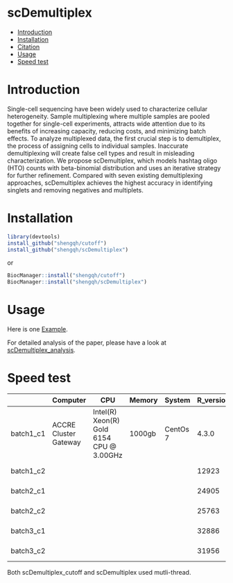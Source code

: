 scDemultiplex
==========
* [Introduction](#introduction)
* [Installation](#installation)
* [Citation](#citation)
* [Usage](#example)
* [Speed test](#speed)
<a name="introduction"/>

# Introduction

Single-cell sequencing have been widely used to characterize cellular heterogeneity. Sample multiplexing where multiple samples are pooled together for single-cell experiments, attracts wide attention due to its benefits of increasing capacity, reducing costs, and minimizing batch effects. To analyze multiplexed data, the first crucial step is to demultiplex, the process of assigning cells to individual samples. Inaccurate demultiplexing will create false cell types and result in misleading characterization. We propose scDemultiplex, which models hashtag oligo (HTO) counts with beta-binomial distribution and uses an iterative strategy for further refinement. Compared with seven existing demultiplexing approaches, scDemultiplex achieves the highest accuracy in identifying singlets and removing negatives and multiplets.

<a name="installation"/>

# Installation

```R
library(devtools)
install_github("shengqh/cutoff")
install_github("shengqh/scDemultiplex")
```

or

```R
BiocManager::install("shengqh/cutoff")
BiocManager::install("shengqh/scDemultiplex")
```

# Usage

Here is one [Example](http://htmlpreview.github.io/?https://github.com/shengqh/scDemultiplex/blob/main/vignettes/scDemultiplex.html).

For detailed analysis of the paper, please have a look at [scDemultiplex_analysis](https://github.com/shengqh/scDemultiplex_analysis).

# Speed test

|           | Computer              | CPU                                      | Memory | System   | R_version | Cells     | scDemultiplex_cutoff | scDemultiplex_refine |
| --------- | --------------------- | ---------------------------------------- | ------ | -------- | --------- | --------- | -------------------- | -------------------- |
| batch1_c1 | ACCRE Cluster Gateway | Intel(R) Xeon(R) Gold 6154 CPU @ 3.00GHz | 1000gb | CentOs 7 | 4.3.0     | 11900     | 8.1 secs             | 3.8 min              |
| batch1_c2 |                       |                                          |        |          | 12923     | 8.9 secs  | 2.7 min              |
| batch2_c1 |                       |                                          |        |          | 24905     | 28.5 secs | 4.2 min              |
| batch2_c2 |                       |                                          |        |          | 25763     | 22.2 secs | 4.1 min              |
| batch3_c1 |                       |                                          |        |          | 32886     | 25.5 secs | 6.6 min              |
| batch3_c2 |                       |                                          |        |          | 31956     | 23.7 secs | 11.4 min             |

Both scDemultiplex_cutoff and scDemultiplex used mutli-thread. 
